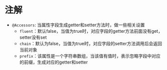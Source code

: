 # 注解

+ `@Accessors`: 当属性字段生成getter和setter方法时，做一些相关设置
  + `fluent`：默认false，当值为true时，对应字段的getter方法前面没有get，setter没有set
  + `chain`：默认为false，当值为true时，对应字段的setter方法调用后会返回当前对象
  + `prefix`：该属性是一个字符串数组，当该值有值时，表示忽略字段中对应的前缀，生成对应的getter和setter